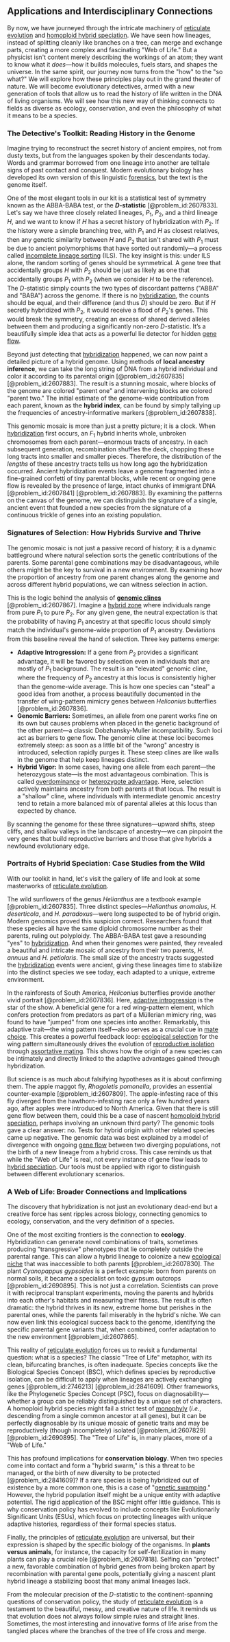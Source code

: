 ## Applications and Interdisciplinary Connections

By now, we have journeyed through the intricate machinery of [reticulate evolution](@article_id:165909) and [homoploid hybrid speciation](@article_id:168169). We have seen how lineages, instead of splitting cleanly like branches on a tree, can merge and exchange parts, creating a more complex and fascinating "Web of Life." But a physicist isn't content merely describing the workings of an atom; they want to know what it *does*—how it builds molecules, fuels stars, and shapes the universe. In the same spirit, our journey now turns from the "how" to the "so what?" We will explore how these principles play out in the grand theater of nature. We will become evolutionary detectives, armed with a new generation of tools that allow us to read the history of life written in the DNA of living organisms. We will see how this new way of thinking connects to fields as diverse as ecology, conservation, and even the philosophy of what it means to be a species.

### The Detective's Toolkit: Reading History in the Genome

Imagine trying to reconstruct the secret history of ancient empires, not from dusty texts, but from the languages spoken by their descendants today. Words and grammar borrowed from one lineage into another are telltale signs of past contact and conquest. Modern evolutionary biology has developed its own version of this linguistic [forensics](@article_id:170007), but the text is the genome itself.

One of the most elegant tools in our kit is a statistical test of symmetry known as the ABBA-BABA test, or the **$D$-statistic** [@problem_id:2607833]. Let's say we have three closely related lineages, $P_1$, $P_2$, and a third lineage $H$, and we want to know if $H$ has a secret history of hybridization with $P_2$. If the history were a simple branching tree, with $P_1$ and $H$ as closest relatives, then any genetic similarity between $H$ and $P_2$ that isn't shared with $P_1$ must be due to ancient polymorphisms that have sorted out randomly—a process called [incomplete lineage sorting](@article_id:141003) (ILS). The key insight is this: under ILS alone, the random sorting of genes should be symmetrical. A gene tree that accidentally groups $H$ with $P_2$ should be just as likely as one that accidentally groups $P_1$ with $P_2$ (when we consider $H$ to be the reference). The $D$-statistic simply counts the two types of discordant patterns ("ABBA" and "BABA") across the genome. If there is no [hybridization](@article_id:144586), the counts should be equal, and their difference (and thus $D$) should be zero. But if $H$ secretly hybridized with $P_2$, it would receive a flood of $P_2$'s genes. This would break the symmetry, creating an excess of shared derived alleles between them and producing a significantly non-zero $D$-statistic. It’s a beautifully simple idea that acts as a powerful lie detector for hidden [gene flow](@article_id:140428).

Beyond just detecting that [hybridization](@article_id:144586) happened, we can now paint a detailed picture of a hybrid genome. Using methods of **local ancestry inference**, we can take the long string of DNA from a hybrid individual and color it according to its parental origin [@problem_id:2607835] [@problem_id:2607883]. The result is a stunning mosaic, where blocks of the genome are colored "parent one" and intervening blocks are colored "parent two." The initial estimate of the genome-wide contribution from each parent, known as the **hybrid index**, can be found by simply tallying up the frequencies of ancestry-informative markers [@problem_id:2607838].

This genomic mosaic is more than just a pretty picture; it is a clock. When [hybridization](@article_id:144586) first occurs, an $F_1$ hybrid inherits whole, unbroken chromosomes from each parent—enormous tracts of ancestry. In each subsequent generation, recombination shuffles the deck, chopping these long tracts into smaller and smaller pieces. Therefore, the distribution of the *lengths* of these ancestry tracts tells us how long ago the hybridization occurred. Ancient hybridization events leave a genome fragmented into a fine-grained confetti of tiny parental blocks, while recent or ongoing gene flow is revealed by the presence of large, intact chunks of immigrant DNA [@problem_id:2607841] [@problem_id:2607883]. By examining the patterns on the canvas of the genome, we can distinguish the signature of a single, ancient event that founded a new species from the signature of a continuous trickle of genes into an existing population.

### Signatures of Selection: How Hybrids Survive and Thrive

The genomic mosaic is not just a passive record of history; it is a dynamic battleground where natural selection sorts the genetic contributions of the parents. Some parental gene combinations may be disadvantageous, while others might be the key to survival in a new environment. By examining how the proportion of ancestry from one parent changes along the genome and across different hybrid populations, we can witness selection in action.

This is the logic behind the analysis of **[genomic clines](@article_id:175622)** [@problem_id:2607867]. Imagine a [hybrid zone](@article_id:166806) where individuals range from pure $P_1$ to pure $P_2$. For any given gene, the neutral expectation is that the probability of having $P_1$ ancestry at that specific locus should simply match the individual's genome-wide proportion of $P_1$ ancestry. Deviations from this baseline reveal the hand of selection. Three key patterns emerge:

-   **Adaptive Introgression:** If a gene from $P_2$ provides a significant advantage, it will be favored by selection even in individuals that are mostly of $P_1$ background. The result is an "elevated" genomic cline, where the frequency of $P_2$ ancestry at this locus is consistently higher than the genome-wide average. This is how one species can "steal" a good idea from another, a process beautifully documented in the transfer of wing-pattern mimicry genes between *Heliconius* butterflies [@problem_id:2607836].
-   **Genomic Barriers:** Sometimes, an allele from one parent works fine on its own but causes problems when placed in the genetic background of the other parent—a classic Dobzhansky-Muller incompatibility. Such loci act as barriers to gene flow. The genomic cline at these loci becomes extremely steep: as soon as a little bit of the "wrong" ancestry is introduced, selection rapidly purges it. These steep clines are like walls in the genome that help keep lineages distinct.
-   **Hybrid Vigor:** In some cases, having one allele from each parent—the heterozygous state—is the most advantageous combination. This is called [overdominance](@article_id:267523) or [heterozygote advantage](@article_id:142562). Here, selection actively maintains ancestry from both parents at that locus. The result is a "shallow" cline, where individuals with intermediate genomic ancestry tend to retain a more balanced mix of parental alleles at this locus than expected by chance.

By scanning the genome for these three signatures—upward shifts, steep cliffs, and shallow valleys in the landscape of ancestry—we can pinpoint the very genes that build reproductive barriers and those that give hybrids a newfound evolutionary edge.

### Portraits of Hybrid Speciation: Case Studies from the Wild

With our toolkit in hand, let's visit the gallery of life and look at some masterworks of [reticulate evolution](@article_id:165909).

The wild sunflowers of the genus *Helianthus* are a textbook example [@problem_id:2607835]. Three distinct species—*Helianthus anomalus*, *H. deserticola*, and *H. paradoxus*—were long suspected to be of hybrid origin. Modern genomics proved this suspicion correct. Researchers found that these species all have the same diploid chromosome number as their parents, ruling out polyploidy. The ABBA-BABA test gave a resounding "yes" to [hybridization](@article_id:144586). And when their genomes were painted, they revealed a beautiful and intricate mosaic of ancestry from their two parents, *H. annuus* and *H. petiolaris*. The small size of the ancestry tracts suggested the [hybridization](@article_id:144586) events were ancient, giving these lineages time to stabilize into the distinct species we see today, each adapted to a unique, extreme environment.

In the rainforests of South America, *Heliconius* butterflies provide another vivid portrait [@problem_id:2607836]. Here, [adaptive introgression](@article_id:166833) is the star of the show. A beneficial gene for a red wing-pattern element, which confers protection from predators as part of a Müllerian mimicry ring, was found to have "jumped" from one species into another. Remarkably, this adaptive trait—the wing pattern itself—also serves as a crucial cue in [mate choice](@article_id:272658). This creates a powerful feedback loop: [ecological selection](@article_id:201019) for the wing pattern simultaneously drives the evolution of [reproductive isolation](@article_id:145599) through [assortative mating](@article_id:269544). This shows how the origin of a new species can be intimately and directly linked to the adaptive advantages gained through hybridization.

But science is as much about falsifying hypotheses as it is about confirming them. The apple maggot fly, *Rhagoletis pomonella*, provides an essential counter-example [@problem_id:2607809]. The apple-infesting race of this fly diverged from the hawthorn-infesting race only a few hundred years ago, after apples were introduced to North America. Given that there is still gene flow between them, could this be a case of nascent [homoploid hybrid speciation](@article_id:168169), perhaps involving an unknown third party? The genomic tools gave a clear answer: no. Tests for hybrid origin with other related species came up negative. The genomic data was best explained by a model of divergence with ongoing [gene flow](@article_id:140428) between two diverging populations, not the birth of a new lineage from a hybrid cross. This case reminds us that while the "Web of Life" is real, not every instance of gene flow leads to [hybrid speciation](@article_id:164459). Our tools must be applied with rigor to distinguish between different evolutionary scenarios.

### A Web of Life: Broader Connections and Implications

The discovery that hybridization is not just an evolutionary dead-end but a creative force has sent ripples across biology, connecting genomics to ecology, conservation, and the very definition of a species.

One of the most exciting frontiers is the connection to **ecology**. Hybridization can generate novel combinations of traits, sometimes producing "transgressive" phenotypes that lie completely outside the parental range. This can allow a hybrid lineage to colonize a new [ecological niche](@article_id:135898) that was inaccessible to both parents [@problem_id:2607830]. The plant *Cyanopappus gypsoides* is a perfect example: born from parents on normal soils, it became a specialist on toxic gypsum outcrops [@problem_id:2690895]. This is not just a correlation. Scientists can prove it with reciprocal transplant experiments, moving the parents and hybrids into each other's habitats and measuring their fitness. The result is often dramatic: the hybrid thrives in its new, extreme home but perishes in the parental ones, while the parents fail miserably in the hybrid's niche. We can now even link this ecological success back to the genome, identifying the specific parental gene variants that, when combined, confer adaptation to the new environment [@problem_id:2607865].

This reality of [reticulate evolution](@article_id:165909) forces us to revisit a fundamental question: what is a species? The classic "Tree of Life" metaphor, with its clean, bifurcating branches, is often inadequate. Species concepts like the Biological Species Concept (BSC), which defines species by reproductive isolation, can be difficult to apply when lineages are actively exchanging genes [@problem_id:2746213] [@problem_id:2841609]. Other frameworks, like the Phylogenetic Species Concept (PSC), focus on diagnosability—whether a group can be reliably distinguished by a unique set of characters. A homoploid hybrid species might fail a strict test of [monophyly](@article_id:173868) (_i.e._, descending from a single common ancestor at all genes), but it can be perfectly diagnosable by its unique mosaic of genetic traits and may be reproductively (though incompletely) isolated [@problem_id:2607829] [@problem_id:2690895]. The "Tree of Life" is, in many places, more of a "Web of Life."

This has profound implications for **conservation biology**. When two species come into contact and form a "hybrid swarm," is this a threat to be managed, or the birth of new diversity to be protected [@problem_id:2841609]? If a rare species is being hybridized out of existence by a more common one, this is a case of "[genetic swamping](@article_id:168855)." However, the hybrid population itself might be a unique entity with adaptive potential. The rigid application of the BSC might offer little guidance. This is why conservation policy has evolved to include concepts like Evolutionarily Significant Units (ESUs), which focus on protecting lineages with unique adaptive histories, regardless of their formal species status.

Finally, the principles of [reticulate evolution](@article_id:165909) are universal, but their expression is shaped by the specific biology of the organisms. In **plants versus animals**, for instance, the capacity for self-fertilization in many plants can play a crucial role [@problem_id:2607818]. Selfing can "protect" a new, favorable combination of hybrid genes from being broken apart by recombination with parental gene pools, potentially giving a nascent plant hybrid lineage a stabilizing boost that many animal lineages lack.

From the molecular precision of the $D$-statistic to the continent-spanning questions of conservation policy, the study of [reticulate evolution](@article_id:165909) is a testament to the beautiful, messy, and creative nature of life. It reminds us that evolution does not always follow simple rules and straight lines. Sometimes, the most interesting and innovative forms of life arise from the tangled places where the branches of the tree of life cross and merge.